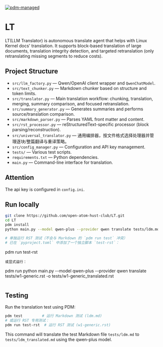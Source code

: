 [![pdm-managed](https://img.shields.io/endpoint?url=https%3A%2F%2Fcdn.jsdelivr.net%2Fgh%2Fpdm-project%2F.github%2Fbadge.json)](https://pdm-project.org)

# LT
LT(LLM Translator) is autonomous translate agent that helps with Linux Kernel docs' translation.
It supports block-based translation of large documents, translation integrity detection, and targeted retranslation (only retranslating missing segments to reduce costs).

## Project Structure

- `src/llm_factory.py` — Qwen/OpenAI client wrapper and `QwenChatModel`.
- `src/text_chunker.py` — Markdown chunker based on structure and token limits.
- `src/translator.py` — Main translation workflow: chunking, translation, merging, summary comparison, and focused retranslation.
- `src/summary_generator.py` — Generates summaries and performs source/translation comparison.
- `src/markdown_parser.py` — Parses YAML front matter and content.
- `src/rst_processor.py` — reStructuredText-specific processor (block parsing/reconstruction).
- `src/universal_translator.py` — 通用编排器，按文件格式选择处理器并管理逐块/整篇翻译与重译策略。
- `src/config_manager.py` — Configuration and API key management.
- `tests/` — Various test scripts.
- `requirements.txt` — Python dependencies.
- `main.py` — Command-line interface for translation.
  
## Attention

The api key is configured in `config.ini`.


## Run locally
```bash
git clone https://github.com/open-atom-hust-club/LT.git
cd LT
pdm install
python main.py --model qwen-plus --provider qwen translate tests/ldm.md -o tests/ldm_translated.md

# 单独运行 RST 测试（不会与 Markdown 的 `pdm run test` 冲突）
# 已在 `pyproject.toml` 中添加了一个独立脚本 `test-rst`：
```
pdm run test-rst
```
或显式运行：
```
pdm run python main.py --model qwen-plus --provider qwen translate tests/w1-generic.rst -o tests/w1-generic_translated.rst
```
```

## Testing

Run the translation test using PDM:
```bash
pdm test         # 运行 Markdown 测试 (ldm.md)
# 或运行 RST 专用测试：
pdm run test-rst  # 运行 RST 测试 (w1-generic.rst)
```

This command will translate the test Markdown file `tests/ldm.md` to `tests/ldm_translated.md` using the qwen-plus model.

